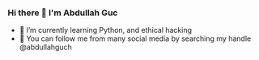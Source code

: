 ### Hi there 👋 I'm Abdullah Guc

- 🌱 I’m currently learning Python, and ethical hacking
- 👯 You can follow me from many social media by searching my handle @abdullahguch
